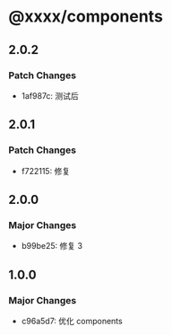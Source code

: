 # @xxxx/components

## 2.0.2

### Patch Changes

- 1af987c: 测试后

## 2.0.1

### Patch Changes

- f722115: 修复

## 2.0.0

### Major Changes

- b99be25: 修复 3

## 1.0.0

### Major Changes

- c96a5d7: 优化 components
